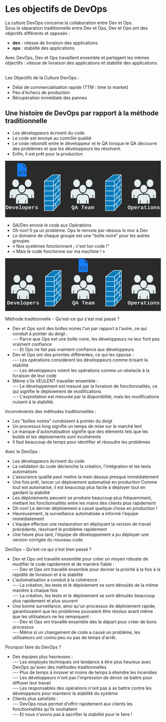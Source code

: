 # Les objectifs de DevOps

La culture DevOps concerne la collaboration entre Dev et Ops.<br>
Sous la séparation traditionnelle entre Dev et Ops, Dev et Ops ont des objectifs différents et opposés : <br>
- **dev** : vitesse de livraison des applications
- **ops** : stabilité des applications

Avec DevOps, Dev et Ops travaillent ensemble et partagent les mêmes objectifs : vitesse de livraison des applications et stabilité des applications. <br><br>

Les Objectifs de la Culture DevOps :
- Délai de commercialisation rapide (TTM : time to market)
- Peu d'échecs de production
- Récupération immédiate des pannes

## Une histoire de DevOps par rapport à la méthode traditionnelle

- Les développeurs écrivent du code
- Le code est envoyé au contrôle qualité
- Le code rebondit entre le développeur et le QA lorsque le QA découvre des problèmes et que les développeurs les résolvent.
- Enfin, il est prêt pour la production

![traditional-silos1](./images/traditional-silos1.png)

- QA/Dev envoie le code aux Opérations
- Oh non! Il ya un problème. Ops le renvoie par-dessus le mur à Dev
- Le domaine de chaque groupe est une "boîte noire" pour les autres groupes
- « Nos systèmes fonctionnent ; c'est ton code !"
- « Mais le code fonctionne sur ma machine ! »

![traditional-silos2](./images/traditional-silos2.png)

Méthode traditionnelle - Qu'est-ce qui s'est mal passé ?

- Dev et Ops sont des boîtes noires l'un par rapport à l'autre, ce qui conduit à pointer du doigt : <br>
--- Parce que Ops est une boîte noire, les développeurs ne leur font pas vraiment confiance <br>
--- Et Ops ne fait pas vraiment confiance aux développeurs <br>
- Dev et Ops ont des priorités différentes, ce qui les oppose : <br>
--- Les opérations considèrent les développeurs comme brisant la stabilité <br>
--- Les développeurs voient les opérations comme un obstacle à la livraison de leur code <br>
- Même s'ils VEULENT travailler ensemble : <br>
--- Le développement est mesuré par la livraison de fonctionnalités, ce qui signifie le déploiement de modifications <br>
--- L'exploitation est mesurée par la disponibilité, mais les modifications nuisent à la stabilité. <br>

Inconvénients des méthodes traditionnelles : <br>
- Les "boîtes noires" conduisent à pointer du doigt
- Un processus long signifie un temps de mise sur le marché lent
- Le manque d'automatisation signifie que des éléments tels que les builds et les déploiements sont incohérents
- Il faut beaucoup de temps pour identifier et résoudre les problèmes <br>

Avec le DevOps : <br>
- Les développeurs écrivent du code
- La validation du code déclenche la création, l'intégration et les tests automatisés
- L'assurance qualité peut mettre la main dessus presque immédiatement
- Une fois prêt, lancer un déploiement automatisé en production
Comme tout est automatisé, il est beaucoup plus facile à déployer tout en gardant la stabilité
- Les déploiements peuvent se produire beaucoup plus fréquemment, mettant les fonctionnalités entre les mains des clients plus rapidement
- Oh non! Le dernier déploiement a cassé quelque chose en production !
- Heureusement, la surveillance automatisée a informé l'équipe immédiatement
- L'équipe effectue une restauration en déployant la version de travail précédente, résolvant le problème rapidement
- Une heure plus tard, l'équipe de développement a pu déployer une version corrigée du nouveau code. <br>

DevOps – Qu'est-ce qui s'est bien passé ? <br>

- Dev et Ops ont travaillé ensemble pour créer un moyen robuste de modifier le code rapidement et de manière fiable : <br>
--- Dev et Ops ont travaillé ensemble pour donner la priorité à la fois à la rapidité de livraison et à la stabilité
- L'automatisation a conduit à la cohérence : <br>
--- La création, les tests et le déploiement se sont déroulés de la même manière à chaque fois <br>
--- La création, les tests et le déploiement se sont déroulés beaucoup plus rapidement et plus souvent
- Une bonne surveillance, ainsi qu'un processus de déploiement rapide, garantissaient que les problèmes pouvaient être résolus avant même que les utilisateurs ne les remarquent : <br>
--- Dev et Ops ont travaillé ensemble dès le départ pour créer de bons processus <br>
--- Même si un changement de code a causé un problème, les utilisateurs ont connu peu ou pas de temps d'arrêt. <br>

Pourquoi faire du DevOps ?
- Des équipes plus heureuses : <br>
--- Les employés techniques ont tendance à être plus heureux avec DevOps qu'avec des méthodes traditionnelles <br>
--- Plus de temps à innover et moins de temps à éteindre les incendies <br>
--- Les développeurs n'ont pas l'impression de devoir se battre pour diffuser leur travail <br>
--- Les responsables des opérations n'ont pas à se battre contre les développeurs pour maintenir la stabilité du système
- Clients plus satisfaits : <br>
--- DevOps nous permet d'offrir rapidement aux clients les fonctionnalités qu'ils souhaitent <br>
--- Et nous n'avons pas à sacrifier la stabilité pour le faire !